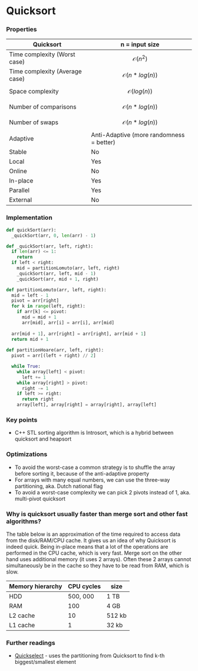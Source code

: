 # Quicksort

### Properties

| Quicksort                      | n = input size                           |
| ------------------------------ | ---------------------------------------- |
| Time complexity (Worst case)   | $$\mathcal{O}(n^2)$$                     |
| Time complexity (Average case) | $$\mathcal{O}(n*log(n))$$                |
| Space complexity               | $$\mathcal{O}(log(n))$$                  |
| Number of comparisons          | $$\mathcal{O}(n*log(n))$$                |
| Number of swaps                | $$\mathcal{O}(n*log(n))$$                |
| Adaptive                       | Anti-Adaptive (more randomness = better) |
| Stable                         | No                                       |
| Local                          | Yes                                      |
| Online                         | No                                       |
| In-place                       | Yes                                      |
| Parallel                       | Yes                                      |
| External                       | No                                       |

### **Implementation**

```python
def quickSort(arr):
  _quickSort(arr, 0, len(arr) - 1)

def _quickSort(arr, left, right):
  if len(arr) <= 1:
    return
  if left < right:
    mid = partitionLomuto(arr, left, right)
    _quickSort(arr, left, mid - 1)
    _quickSort(arr, mid + 1, right)

def partitionLomuto(arr, left, right):
  mid = left - 1
  pivot = arr[right]
  for k in range(left, right):
    if arr[k] <= pivot:
      mid = mid + 1
      arr[mid], arr[i] = arr[i], arr[mid]
  
  arr[mid + 1], arr[right] = arr[right], arr[mid + 1]
  return mid + 1
  
def partitionHoare(arr, left, right):
  pivot = arr[(left + right) // 2]

  while True:
    while array[left] < pivot:
      left += 1
    while array[right] > pivot:
      right -= 1
    if left >= right:
      return right
    array[left], array[right] = array[right], array[left]
```

### **Key points**

* C++ STL sorting algorithm is Introsort, which is a hybrid between quicksort and heapsort

### Optimizations

* To avoid the worst-case a common strategy is to shuffle the array before sorting it, because of the anti-adaptive property
* For arrays with many equal numbers, we can use the three-way partitioning, aka. Dutch national flag
* To avoid a worst-case complexity we can pick 2 pivots instead of 1, aka. multi-pivot quicksort

### **Why is quicksort usually faster than merge sort and other fast algorithms?**

The table below is an approximation of the time required to access data from the disk/RAM/CPU cache. It gives us an idea of why Quicksort is indeed quick. Being in-place means that a lot of the operations are performed in the CPU cache, which is very fast. Merge sort on the other hand uses additional memory (it uses 2 arrays). Often these 2 arrays cannot simultaneously be in the cache so they have to be read from RAM, which is slow.

| Memory hierarchy | CPU cycles | size   |
| ---------------- | ---------- | ------ |
| HDD              | 500, 000   | 1 TB   |
| RAM              | 100        | 4 GB   |
| L2 cache         | 10         | 512 kb |
| L1 cache         | 1          | 32 kb  |

### **Further readings**

* [Quickselect](https://en.wikipedia.org/wiki/Quickselect) - uses the partitioning from Quicksort to find k-th biggest/smallest element
